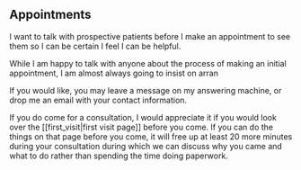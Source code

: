 ## Appointments
I want to talk with prospective patients before I make an appointment to see them so I can be certain I feel I can be helpful.

While I am happy to talk with anyone about the process of making an initial appointment, I am almost always going to insist on arran


If you would like, you may leave a message on my answering machine, or drop me an email with your contact information.



If you do come for a consultation, I would appreciate it if you would look over the [[first_visit|first visit page]] before you come. If you can do the things on that page before you come, it will free up at least 20 more minutes during your consultation during which we can discuss why you came and what to do rather than spending the time doing
paperwork.
